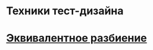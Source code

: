 # Техники тест-дизайна

# [Эквивалентное разбиение](https://docs.google.com/spreadsheets/d/11UAFjeX6X1QtwMPJBaTzJZnqWYDohuN45nOxwLP52r8/edit?usp=sharing)
